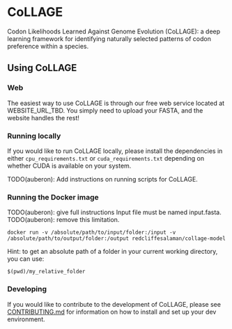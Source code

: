 # CoLLAGE
Codon Likelihoods Learned Against Genome Evolution (CoLLAGE): a deep learning framework for identifying naturally selected patterns of codon preference within a species.

## Using CoLLAGE
### Web
The easiest way to use CoLLAGE is through our free web service located at WEBSITE_URL_TBD. You simply need to upload your FASTA, and the website handles the rest!

### Running locally
If you would like to run CoLLAGE locally, please install the dependencies in either `cpu_requirements.txt` or `cuda_requirements.txt` depending on whether CUDA is available on your system.

TODO(auberon): Add instructions on running scripts for CoLLAGE.

### Running the Docker image
TODO(auberon): give full instructions
Input file must be named input.fasta. TODO(auberon): remove this limitation.
```
docker run -v /absolute/path/to/input/folder:/input -v /absolute/path/to/output/folder:/output redcliffesalaman/collage-model
```

Hint: to get an absolute path of a folder in your current working directory, you can use:
```
$(pwd)/my_relative_folder
```

### Developing
If you would like to contribute to the development of CoLLAGE, please see [CONTRIBUTING.md](CONTRIBUTING.md) for information on how to install and set up your dev environment.

